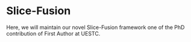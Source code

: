 # Slice-Fusion
Here, we will maintain our novel Slice-Fusion framework one of the PhD contribution of First Author at UESTC.
